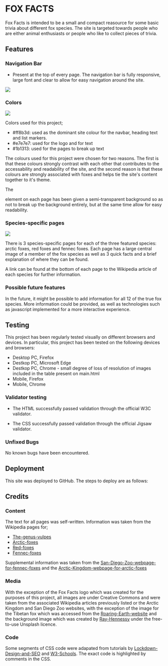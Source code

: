 # FOX FACTS

Fox Facts is intended to be a small and compact reasource for some basic trivia about different fox species. The site is targeted towards people who are either animal enthusiasts or people who like to collect pieces of trivia.

## Features

### Navigation Bar

- Present at the top of every page. The navigation bar is fully responsive, large font and clear to allow for easy navigation around the site.

<img src="https://cdn.discordapp.com/attachments/859555895427072013/859904337195433984/navbar.JPG">

### Colors

<img src="https://cdn.discordapp.com/attachments/859555895427072013/859906702579859537/screenshot_1.JPG">

Colors used for this project;

- #ff8b3d: used as the dominant site colour for the navbar, heading text and list markers.
- #e7e7e7: used for the logo and for text
- #1b1313: used for the pages to break up text

The colours used for this project were chosen for two reasons. The first is that these colours strongly contrast with each other that contributes to the accessability and readability of the site, and the second reason is that these colours are strongly associated with foxes and helps tie the site's content together to it's theme.

The <div> element on each page has been given a semi-transparent background so as not to break up the background entirely, but at the same time allow for easy readability.

### Species-specific pages

<img src="https://cdn.discordapp.com/attachments/859555895427072013/859908045546717264/fennec-fox.JPG">

There is 3 species-specific pages for each of the three featured species: arctic foxes, red foxes and fennec foxes. Each page has a large central image of a member of the fox species as well as 3 quick facts and a brief explanation of where they can be found. 

A link can be found at the bottom of each page to the Wikipedia article of each species for further information.
  
### Possible future features
  
In the future, it might be possible to add information for all 12 of the true fox species. More information could be provided, as well as technologies such as javascript implemented for a more interactive experience.

## Testing

This project has been regularly tested visually on different browsers and devices. In particular, this project has been tested on the following devices and browsers:

- Desktop PC, Firefox
- Destkop PC, Microsoft Edge
- Destkop PC, Chrome - small degree of loss of resolution of images included in the table present on main.html
- Mobile, Firefox
- Mobile, Chrome

### Validator testing

- The HTML successfully passed validation through the official W3C validator.

- The CSS successfully passed validation through the official Jigsaw validator.

### Unfixed Bugs

No known bugs have been encountered.

## Deployment

This site was deployed to GitHub. The steps to deploy are as follows:

## Credits

### Content

The text for all pages was self-written. Information was taken from the Wikipedia pages for; 
- [The-genus-vulpes](https://en.wikipedia.org/wiki/Vulpes)
- [Arctic-foxes](https://en.wikipedia.org/wiki/Arctic_fox)
- [Red-foxes](https://en.wikipedia.org/wiki/Red_fox)
- [Fennec-foxes](https://en.wikipedia.org/wiki/Fennec_fox)

Supplemental information was taken from the [San-Diego-Zoo-webpage-for-fennec-foxes](https://animals.sandiegozoo.org/animals/fennec-fox) and the [Arctic-Kingdom-webpage-for-arctic-foxes](https://arctickingdom.com/10-fun-facts-about-arctic-fox/)

### Media

With the exception of the Fox Facts logo which was created for the purposes of this project, all images are under Creative Commons and were taken from the associated Wikipedia articles previously listed or the Arctic Kingdom and San Diego Zoo websites, with the exception of the image for the Tibetan fox which was accessed from the [Roaring-Earth-website](https://roaring.earth/tibetan-fox/) and the background image which was created by [Ray-Hennessy](http://rayhennessy.com/) under the free-to-use Unsplash licence.

### Code

Some segments of CSS code were adapated from tutorials by [Lockdown-Design-and-SEO](https://www.lockedownseo.com/ordered-list-ol-different-color-for-numbers/) and [W3-Schools](https://www.w3schools.com/howto/howto_css_thumbnail.asp). The exact code is highlighted by comments in the CSS.


